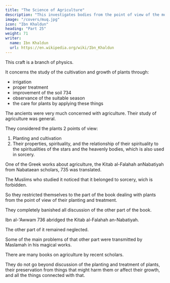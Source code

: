 ```yaml
---
title: "The Science of Agriculture"
description: "This investigates bodies from the point of view of the motion and stationariness which attach to them"
image: "/covers/muq.jpg"
icon: "Ibn Khaldun"
heading: "Part 25"
weight: 71
writer:
  name: Ibn Khaldun
  url: https://en.wikipedia.org/wiki/Ibn_Khaldun
---
```




This craft is a branch of physics. 

It concerns the study of the cultivation and growth of plants through:
- irrigation
- proper treatment
- improvement of the soil 734
- observance of the suitable season
- the care for plants by applying these things

 <!-- in a way that will benefit them and help them to grow. -->


The ancients were very much concerned with agriculture. Their study of agriculture was general. 

They considered the plants 2 points of view:

1. Planting and cultivation
2. Their properties, spirituality, and the relationship of their spirituality to the spiritualities of the stars and the heavenly bodies, which is also used in sorcery. 

<!-- Thus, they were very much concerned with the subject. -->

One of the Greek works about agriculture, the Kitab al-Falahah anNabatiyah from Nabataean scholars, 735 was translated. 

<!-- It is ascribed to . It contains much information of the
type mentioned.  -->

The Muslims who studied it noticed that it belonged to sorcery, wich is forbidden. 

 <!-- which is barred (by the religious law) and the study of which is forbidden.  -->

So they restricted themselves to the part of the book dealing with plants from the point of view of their planting and treatment.


They completely banished all discussion of the other part of the book. 

Ibn al-'Awwam 736 abridged the Kitab al-Falahah an-Nabatiyah. 

The other part of it remained neglected. 

Some of the main problems of that other part were transmitted by Maslamah in his magical works. 

<!-- We shall mention
that in connection with the discussion of sorcery, if God, He is exalted, wills. 737 -->

There are many books on agriculture by recent scholars. 

They do not go beyond discussion of the planting and treatment of plants, their preservation from things that might harm them or affect their growth, and all the things connected with that.

